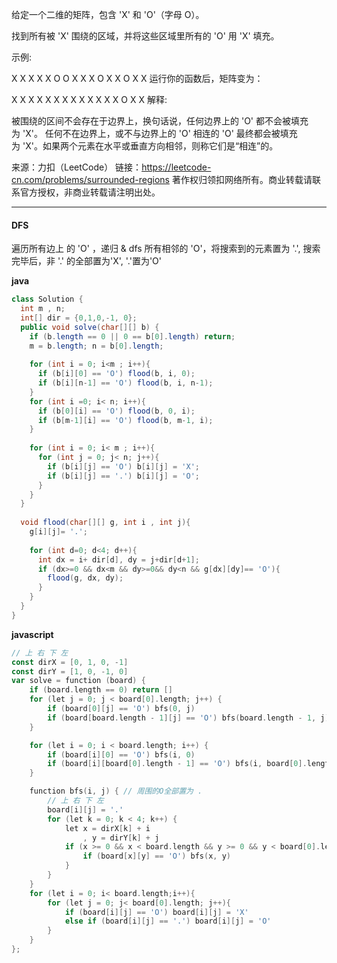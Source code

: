 给定一个二维的矩阵，包含 'X' 和 'O'（字母 O）。

找到所有被 'X' 围绕的区域，并将这些区域里所有的 'O' 用 'X' 填充。

示例:

X X X X
X O O X
X X O X
X O X X
运行你的函数后，矩阵变为：

X X X X
X X X X
X X X X
X O X X
解释:

被围绕的区间不会存在于边界上，换句话说，任何边界上的 'O' 都不会被填充为 'X'。 任何不在边界上，或不与边界上的 'O' 相连的 'O' 最终都会被填充为 'X'。如果两个元素在水平或垂直方向相邻，则称它们是“相连”的。

来源：力扣（LeetCode）
链接：<https://leetcode-cn.com/problems/surrounded-regions>
著作权归领扣网络所有。商业转载请联系官方授权，非商业转载请注明出处。

---

#### DFS

遍历所有边上 的 'O' ，递归 & dfs 所有相邻的 'O'，将搜索到的元素置为 '.',
搜索完毕后，非 '.' 的全部置为'X', '.'置为'O'



**java**

```java
class Solution {
  int m , n;
  int[] dir = {0,1,0,-1, 0};
  public void solve(char[][] b) {
    if (b.length == 0 || 0 == b[0].length) return;
    m = b.length; n = b[0].length;
    
    for (int i = 0; i<m ; i++){
      if (b[i][0] == 'O') flood(b, i, 0);
      if (b[i][n-1] == 'O') flood(b, i, n-1);
    }
    for (int i =0; i< n; i++){
      if (b[0][i] == 'O') flood(b, 0, i);
      if (b[m-1][i] == 'O') flood(b, m-1, i);
    }
    
    for (int i = 0; i< m ; i++){
      for (int j = 0; j< n; j++){
        if (b[i][j] == 'O') b[i][j] = 'X';
        if (b[i][j] == '.') b[i][j] = 'O';
      }
    }
  }
  
  void flood(char[][] g, int i , int j){
    g[i][j]= '.';
    
    for (int d=0; d<4; d++){
      int dx = i+ dir[d], dy = j+dir[d+1];
      if (dx>=0 && dx<m && dy>=0&& dy<n && g[dx][dy]== 'O'){
        flood(g, dx, dy);
      }
    }
  }
}
```



**javascript**

```go
// 上 右 下 左
const dirX = [0, 1, 0, -1]
const dirY = [1, 0, -1, 0]
var solve = function (board) {
    if (board.length == 0) return []
    for (let j = 0; j < board[0].length; j++) {
        if (board[0][j] == 'O') bfs(0, j)
        if (board[board.length - 1][j] == 'O') bfs(board.length - 1, j)
    }

    for (let i = 0; i < board.length; i++) {
        if (board[i][0] == 'O') bfs(i, 0)
        if (board[i][board[0].length - 1] == 'O') bfs(i, board[0].length - 1)
    }

    function bfs(i, j) { // 周围的O全部置为 .
        // 上 右 下 左
        board[i][j] = '.'
        for (let k = 0; k < 4; k++) {
            let x = dirX[k] + i
                , y = dirY[k] + j
            if (x >= 0 && x < board.length && y >= 0 && y < board[0].length) {
                if (board[x][y] == 'O') bfs(x, y)
            }
        }
    }
    for (let i = 0; i< board.length;i++){
        for (let j = 0; j< board[0].length; j++){
            if (board[i][j] == 'O') board[i][j] = 'X'
            else if (board[i][j] == '.') board[i][j] = 'O'
        }
    }
};
```

